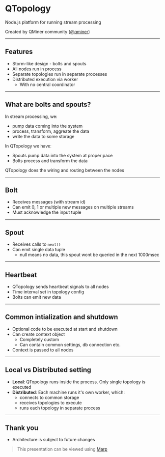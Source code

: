 
# QTopology

Node.js platform for running stream processing

Created by QMiner community ([@qminer](https://github.com/qminer))

---

## Features

- Storm-like design - bolts and spouts
- All nodes run in process
- Separate topologies run in separate processes
- Distributed execution via worker
  - With no central coordinator

---

## What are bolts and spouts?

In stream processing, we:

- pump data coming into the system
- process, transform, aggreate the data
- write the data to some storage

In QTopology we have:

- Spouts pump data into the system at proper pace
- Bolts process and transform the data

QTopology does the wiring and routing between the nodes

---

## Bolt

- Receives messages (with stream id)
- Can emit 0, 1 or multiple new messages on multiple streams
- Must acknowledge the input tuple

---

## Spout

- Receives calls to `next()`
- Can emit single data tuple
  - null means no data, this spout wont be queried in the next 1000msec

---

## Heartbeat

- QTopology sends heartbeat signals to all nodes
- Time interval set in topology config
- Bolts can emit new data

---

## Common intialization and shutdown

- Optional code to be executed at start and shutdown
- Can create context object
  - Completely custom
  - Can contain common settings, db connection etc.
- Context is passed to all nodes

---

## Local vs Distributed setting

- **Local**: QTopology runs inside the process. Only single topology is executed
- **Distributed**: Each machine runs it's own worker, which:
  - connects to common storage
  - receives topologies to execute
  - runs each topology in separate process

---

## Thank you

- Architecture is subject to future changes


> This presentation can be viewed using [Marp](https://yhatt.github.io/marp/)
